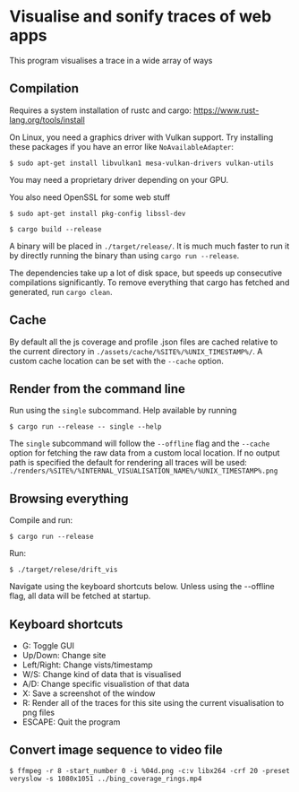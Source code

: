 # Visualise and sonify traces of web apps

This program visualises a trace in a wide array of ways

## Compilation

Requires a system installation of rustc and cargo: https://www.rust-lang.org/tools/install

On Linux, you need a graphics driver with Vulkan support. Try installing these packages if you have an error like `NoAvailableAdapter`:
```
$ sudo apt-get install libvulkan1 mesa-vulkan-drivers vulkan-utils
```

You may need a proprietary driver depending on your GPU.

You also need OpenSSL for some web stuff
```
$ sudo apt-get install pkg-config libssl-dev
```

```
$ cargo build --release
```

A binary will be placed in `./target/release/`. It is much much faster to run it by directly running the binary than using `cargo run --release`.

The dependencies take up a lot of disk space, but speeds up consecutive compilations significantly. To remove everything that cargo has fetched and generated, run `cargo clean`.

## Cache

By default all the js coverage and profile .json files are cached relative to the current directory in `./assets/cache/%SITE%/%UNIX_TIMESTAMP%/`. A custom cache location can be set with the `--cache` option.

## Render from the command line

Run using the `single` subcommand. Help available by running
```
$ cargo run --release -- single --help
```

The `single` subcommand will follow the `--offline` flag and the `--cache` option for fetching the raw data from a custom local location. If no output path is specified the default for rendering all traces will be used: `./renders/%SITE%/%INTERNAL_VISUALISATION_NAME%/%UNIX_TIMESTAMP%.png`

## Browsing everything

Compile and run:
```
$ cargo run --release
```
Run:
```
$ ./target/relese/drift_vis
```

Navigate using the keyboard shortcuts below. Unless using the --offline flag, all data will be fetched at startup.

## Keyboard shortcuts

- G: Toggle GUI
- Up/Down: Change site
- Left/Right: Change vists/timestamp
- W/S: Change kind of data that is visualised
- A/D: Change specific visualistion of that data
- X: Save a screenshot of the window
- R: Render all of the traces for this site using the current visualisation to png files
- ESCAPE: Quit the program

## Convert image sequence to video file

``` shell
$ ffmpeg -r 8 -start_number 0 -i %04d.png -c:v libx264 -crf 20 -preset veryslow -s 1080x1051 ../bing_coverage_rings.mp4
```

